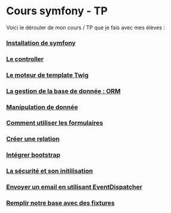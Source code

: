 # Cours symfony - TP

Voici le dérouler de mon cours / TP que je fais avec mes élèves :

### [Installation de symfony](1-Installation.md)
### [Le controller](2-Controlleur.md)
### [Le moteur de template Twig](3-Template.md)
### [La gestion de la base de donnée : ORM](4-ORM.md)
### [Manipulation de donnée](5-Manipulationdedonnees.md)
### [Comment utiliser les formulaires](6-Form.md)
### [Créer une relation](7-Relation.md)
### [Intégrer bootstrap](8-Bootstrap.md)
### [La sécurité et son initilisation](9-Security.md)
### [Envoyer un email en utilisant EventDispatcher](10-Event.md)
### [Remplir notre base avec des fixtures](11-Fixture.md)